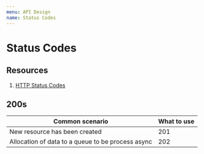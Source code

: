 ```yaml
---
menu: API Design
name: Status Codes
---
```


# Status Codes

## Resources

1. [HTTP Status Codes](https://httpstatuses.com/)

## 200s

| Common scenario                                   | What to use |
| ------------------------------------------------- | ----------- |
| New resource has been created                     | 201         |
| Allocation of data to a queue to be process async | 202         |
